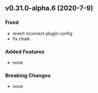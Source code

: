 ## v0.31.0-alpha.6 (2020-7-9)

### Fixed

- revert incorrect plugin config
- fix chalk

### Added Features

- none

### Breaking Changes

- none

